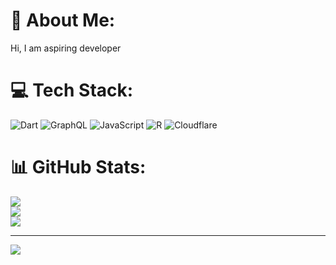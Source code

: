# 💫 About Me:
Hi, I am aspiring developer<br>


# 💻 Tech Stack:
![Dart](https://img.shields.io/badge/dart-%230175C2.svg?style=for-the-badge&logo=dart&logoColor=white) ![GraphQL](https://img.shields.io/badge/-GraphQL-E10098?style=for-the-badge&logo=graphql&logoColor=white) ![JavaScript](https://img.shields.io/badge/javascript-%23323330.svg?style=for-the-badge&logo=javascript&logoColor=%23F7DF1E) ![R](https://img.shields.io/badge/r-%23276DC3.svg?style=for-the-badge&logo=r&logoColor=white) ![Cloudflare](https://img.shields.io/badge/Cloudflare-F38020?style=for-the-badge&logo=Cloudflare&logoColor=white)
# 📊 GitHub Stats:
![](https://github-readme-stats.vercel.app/api?username=drlecte&theme=radical&hide_border=true&include_all_commits=true&count_private=true)<br/>
![](https://github-readme-streak-stats.herokuapp.com/?user=drlecte&theme=radical&hide_border=true)<br/>
![](https://github-readme-stats.vercel.app/api/top-langs/?username=drlecte&theme=radical&hide_border=true&include_all_commits=true&count_private=true&layout=compact)

---
[![](https://visitcount.itsvg.in/api?id=drlecte&icon=8&color=7)](https://visitcount.itsvg.in)

<!-- Proudly created with GPRM ( https://gprm.itsvg.in ) -->
